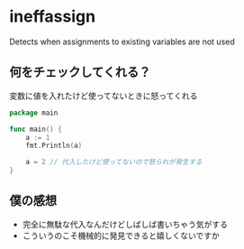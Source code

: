 # ineffassign

Detects when assignments to existing variables are not used

## 何をチェックしてくれる？

変数に値を入れたけど使ってないときに怒ってくれる

```go
package main

func main() {
    a := 1
    fmt.Println(a)

    a = 2 // 代入したけど使ってないので怒られが発生する
}
```

## 僕の感想

- 完全に無駄な代入なんだけどしばしば書いちゃう気がする
- こういうのこそ機械的に発見できると嬉しくないですか
